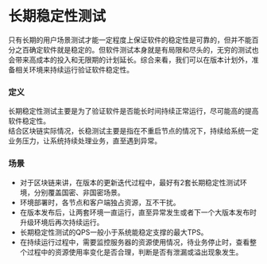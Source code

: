 # 长期稳定性测试
只有长期的用户场景测试才能一定程度上保证软件的稳定性是可靠的，但并不能百分之百确定软件就是稳定的。但软件测试本身就是有局限和尽头的，无穷的测试也会带来高成本的投入和无限期的计划延长。综合来看，我们可以在版本计划外，准备相关环境来持续运行验证软件稳定性。

### 定义
长期稳定性测试主要是为了验证软件是否能长时间持续正常运行，尽可能高的提高软件稳定性。<br/>
结合区块链实际情况，长稳测试主要是指在不重启节点的情况下，持续给系统一定业务压力，让系统持续处理业务，直至遇到异常。<br/>

### 场景
- 对于区块链来讲，在版本的更新迭代过程中，最好有2套长期稳定性测试环境，分别覆盖国密、非国密场景。
- 环境部署时，各节点和客户端独占资源，互不干扰。
- 在版本发布后，让两套环境一直运行，直至异常发生或者下一个大版本发布时升级环境后再次持续运行。
- 长期稳定性测试的QPS一般小于系统能稳定支撑的最大TPS。
- 在持续运行过程中，需要监控服务器的资源使用情况，待业务停止时，查看整个过程中的资源使用率变化是否合理，判断是否有泄漏或溢出现象发生。
